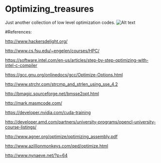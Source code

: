 Optimizing_treasures
==================

Just another collection of low level optimization codes.
![Alt text](http://4.bp.blogspot.com/-m6VposJoVPU/T1hnJGrvygI/AAAAAAAAAc4/-bdiSxSMmx8/s1600/Dragon%27s+Hoard.jpg)


#References:

  http://www.hackersdelight.org/
  
  http://www.cs.fsu.edu/~engelen/courses/HPC/
  
  https://software.intel.com/en-us/articles/step-by-step-optimizing-with-intel-c-compiler
  
  https://gcc.gnu.org/onlinedocs/gcc/Optimize-Options.html

  http://www.strchr.com/strcmp_and_strlen_using_sse_4.2

  http://bmagic.sourceforge.net/bmsse2opt.html

  http://mark.masmcode.com/
  
  https://developer.nvidia.com/cuda-training
  
  http://developer.amd.com/partners/university-programs/opencl-university-course-listings/

  http://www.agner.org/optimize/optimizing_assembly.pdf

  http://www.azillionmonkeys.com/qed/optimize.html

  http://www.nynaeve.net/?p=64
